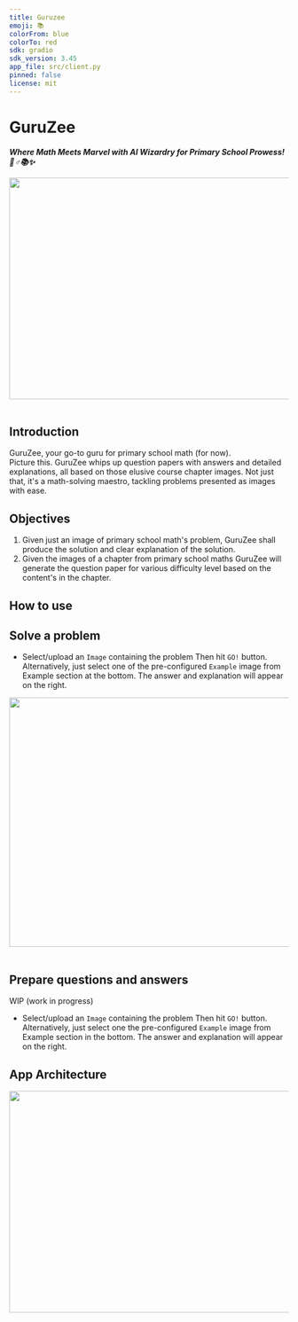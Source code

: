 ```yaml
---
title: Guruzee
emoji: 📚
colorFrom: blue
colorTo: red
sdk: gradio
sdk_version: 3.45
app_file: src/client.py
pinned: false
license: mit
---
```


# GuruZee
***Where Math Meets Marvel with AI Wizardry for Primary School Prowess! 🧙♂📚✨***

<img src="https://github.com/sssingh/guruzee/blob/main/assets/title.jpeg?raw=true" width="1000" height="400"/><br><br>  

## Introduction
GuruZee, your go-to guru for primary school math (for now).   
Picture this. GuruZee whips up question papers with answers and detailed explanations, 
all based on those elusive course chapter images. Not just that, it's a math-solving 
maestro, tackling problems presented as images with ease.

## Objectives
1. Given just an image of primary school math's problem, GuruZee shall produce the 
solution and clear explanation of the solution.
2. Given the images of a chapter from primary school maths GuruZee will generate the 
question paper for various difficulty level based on the content's in the chapter.

## How to use
Solve a problem
---------------
- Select/upload an `Image` containing the problem Then hit `GO!` button. Alternatively, 
just select one of the pre-configured `Example` image from Example section at the 
bottom. The answer and explanation will appear on the right.

<img src="https://github.com/sssingh/guruzee/blob/main/assets/app-example.png?raw=true" width="1000" height="450"/><br><br>  

Prepare questions and answers
-----------------------------
WIP (work in progress)
- Select/upload an `Image` containing the problem Then hit `GO!` button. Alternatively, 
just select one the pre-configured `Example` image from Example section in the bottom.
The answer and explanation will appear on the right.

## App Architecture
<img src="https://github.com/sssingh/guruzee/blob/main/assets/wip.jpg?raw=true" width="1000" height="400"/><br><br>  

